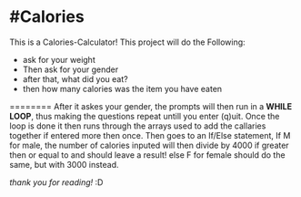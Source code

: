 #Calories
========
This is a Calories-Calculator! This project will do the Following:

- ask for your weight
- Then ask for your gender
- after that, what did you eat?
- then how many calories was the item you have eaten

========
After it askes your gender, the prompts will then run in a **WHILE LOOP**, thus making the questions repeat untill you enter (q)uit.
Once the loop is done it then runs through the arrays used to add the callaries together if entered more then once. 
Then goes to an If/Else statement, If M for male, the number of calories inputed will then divide by 4000 if greater then or equal to and should leave a result! else F for female should do the same, but with 3000 instead.


_thank you for reading!_ :D
